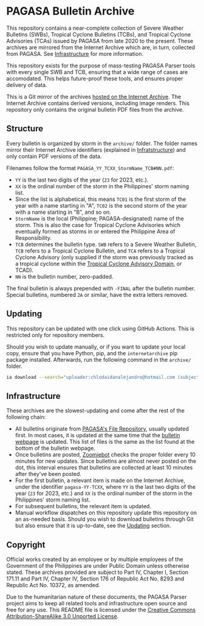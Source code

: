 # PAGASA Bulletin Archive
This repository contains a near-complete collection of Severe Weather Bulletins (SWBs), Tropical Cyclone Bulletins (TCBs), and Tropical Cyclone Advisories (TCAs) issued by PAGASA from late 2020 to the present. These archives are mirrored from the Internet Archive which are, in turn, collected from PAGASA. See [Infrastructure](#infrastructure) for more information.

This repository exists for the purpose of mass-testing PAGASA Parser tools with every single SWB and TCB, ensuring that a wide range of cases are accomodated. This helps future-proof these tools, and ensures proper delivery of data.

This is a Git mirror of the archives [hosted on the Internet Archive](https://archive.org/details/@chlodalejandro?tab=uploads&and%5B%5D=subject%3A%22severe+weather+bulletin%22&and%5B%5D=subject%3A%22tropical+cyclone+advisory%22&and%5B%5D=subject%3A%22tropical+cyclone+bulletin%22&sort=-publicdate). The Internet Archive contains derived versions, including image renders. This repository only contains the original bulletin PDF files from the archive.

## Structure
Every bulletin is organized by storm in the `archive/` folder. The folder names mirror their Internet Archive identifiers (explained in [Infratstructure](#infrastructure)) and only contain PDF versions of the data.

Filenames follow the format `PAGASA_YY_TCXX_StormName_TCB#NN.pdf`:
* `YY` is the last two digits of the year (`23` for 2023, etc.).
* `XX` is the ordinal number of the storm in the Philippines' storm naming list.
 * Since the list is alphabetical, this means `TC01` is the first storm of the year with a name starting in "A", `TC02` is the second storm of the year with a name starting in "B", and so on.
* `StormName` is the local (Philippine; PAGASA-designated) name of the storm. This is also the case for Tropical Cyclone Advisories which eventually formed as storms in or entered the Philippine Area of Responsibility.
* `TCB` determines the bulletin type. `SWB` refers to a Severe Weather Bulletin, `TCB` refers to a Tropical Cyclone Bulletin, and `TCA` refers to a Tropical Cyclone Advisory (only supplied if the storm was previously tracked as a tropical cyclone within the [Tropical Cyclone Advisory Domain](https://en.wikipedia.org/wiki/Philippine_Area_of_Responsibility#Other_areas_forecasting_domains), or TCAD).
* `NN` is the bulletin number, zero-padded.

The final bulletin is always prepended with `-FINAL` after the bulletin number. Special bulletins, numbered `2A` or similar, have the extra letters removed.

## Updating
This repository can be updated with one click using GitHub Actions. This is restricted only for repository members.

Should you wish to update manually, or if you want to update your local copy, ensure that you have Python, pip, and the `internetarchive` pip package installed. Afterwards, run the following command in the `archive/` folder.

```bash
ia download --search="uploader:chlodaidanalejandro@hotmail.com (subject:bulletin)" --glob="*.pdf"
```

## Infrastructure
These archives are the slowest-updating and come after the rest of the following chain:
* All bulletins originate from [PAGASA's File Repository](https://pubfiles.pagasa.dost.gov.ph/tamss/weather/bulletin/), usually updated first. In most cases, it is updated at the same time that the [bulletin webpage](https://bagong.pagasa.dost.gov.ph/tropical-cyclone/severe-weather-bulletin) is updated. This list of files is the same as the list found at the bottom of the bulletin webpage.
* Once bulletins are posted, [Zoomiebot](https://zoomiebot.toolforge.org/) checks the proper folder every 10 minutes for new updates. Since bulletins are almost never posted on the dot, this interval ensures that bulletins are collected at least 10 minutes after they've been posted.
 * For the first bulletin, a relevant item is made on the Internet Archive, under the identifier `pagasa-YY-TCXX`, where `YY` is the last two digits of the year (`23` for 2023, etc.) and `XX` is the ordinal number of the storm in the Philippines' storm naming list.
 * For subsequent bulletins, the relevant item is updated.
* Manual workflow dispatches on this repository update this repository on an as-needed basis. Should you wish to download bulletins through Git but also ensure that it is up-to-date, see the [Updating](#updating) section.

## Copyright
Official works created by an employee or by multiple employees of the Government of the Philippines are under Public Domain unless otherwise stated. These archives provided are subject to Part IV, Chapter I, Section 171.11 and Part IV, Chapter IV, Section 176 of Republic Act No. 8293 and Republic Act No. 10372, as amended.

Due to the humanitarian nature of these documents, the PAGASA Parser project aims to keep all related tools and infrastructure open source and free for any use. This README file is licensed under the [Creative Commons Attribution-ShareAlike 3.0 Unported License](https://creativecommons.org/licenses/by-sa/3.0/).